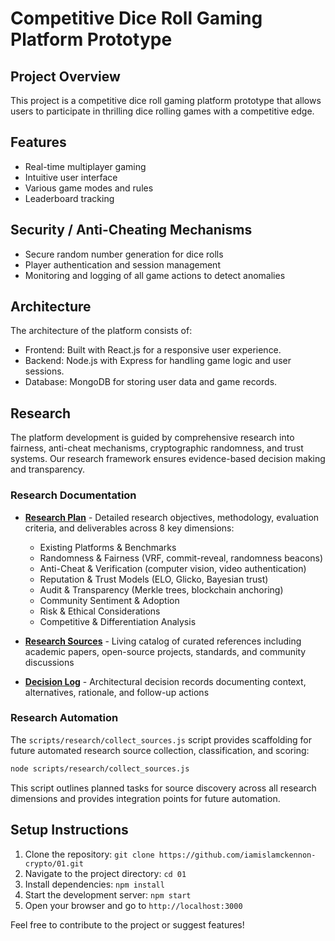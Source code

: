 # Competitive Dice Roll Gaming Platform Prototype

## Project Overview
This project is a competitive dice roll gaming platform prototype that allows users to participate in thrilling dice rolling games with a competitive edge.

## Features
- Real-time multiplayer gaming
- Intuitive user interface
- Various game modes and rules
- Leaderboard tracking

## Security / Anti-Cheating Mechanisms
- Secure random number generation for dice rolls
- Player authentication and session management
- Monitoring and logging of all game actions to detect anomalies

## Architecture
The architecture of the platform consists of:
- Frontend: Built with React.js for a responsive user experience.
- Backend: Node.js with Express for handling game logic and user sessions.
- Database: MongoDB for storing user data and game records.

## Research
The platform development is guided by comprehensive research into fairness, anti-cheat mechanisms, cryptographic randomness, and trust systems. Our research framework ensures evidence-based decision making and transparency.

### Research Documentation
- **[Research Plan](RESEARCH_PLAN.md)** - Detailed research objectives, methodology, evaluation criteria, and deliverables across 8 key dimensions:
  - Existing Platforms & Benchmarks
  - Randomness & Fairness (VRF, commit-reveal, randomness beacons)
  - Anti-Cheat & Verification (computer vision, video authentication)
  - Reputation & Trust Models (ELO, Glicko, Bayesian trust)
  - Audit & Transparency (Merkle trees, blockchain anchoring)
  - Community Sentiment & Adoption
  - Risk & Ethical Considerations
  - Competitive & Differentiation Analysis

- **[Research Sources](RESEARCH_SOURCES.md)** - Living catalog of curated references including academic papers, open-source projects, standards, and community discussions

- **[Decision Log](docs/DECISION_LOG.md)** - Architectural decision records documenting context, alternatives, rationale, and follow-up actions

### Research Automation
The `scripts/research/collect_sources.js` script provides scaffolding for future automated research source collection, classification, and scoring:

```bash
node scripts/research/collect_sources.js
```

This script outlines planned tasks for source discovery across all research dimensions and provides integration points for future automation.

## Setup Instructions
1. Clone the repository: `git clone https://github.com/iamislamckennon-crypto/01.git`
2. Navigate to the project directory: `cd 01`
3. Install dependencies: `npm install`
4. Start the development server: `npm start`
5. Open your browser and go to `http://localhost:3000`

Feel free to contribute to the project or suggest features!